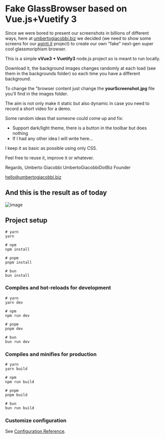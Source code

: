 # Fake GlassBrowser based on Vue.js+Vuetify 3
Since we were bored to present our screenshots in billions of different ways, here at [umbertogiacobbi.biz](https://umbertogiacobbi.biz) we decided (we need to show some screens for our [aginti.it](https://aginti.it) project) to create our own "fake" next-gen super cool glassmoriphism browser.

This is a simple **vVue3 + Vuetify3** node.js project so is meant to run locally.

Download it, the background images changes randomly at each load (see them in the backgrounds folder) so each time you have a different background.

To change the "browser content just change the **yourScreenshot.jpg** file you'll find in the images folder.

The aim is not only make it static but also dynamic in case you need to record a short video for a demo.

Some random ideas that someone could come up and fix:

 - Support dark/light theme, there is a button in the toolbar but does nothing
 - If I had any other idea I will write here...

I keep it as basic as possible using only CSS.

Feel free to reuse it, improve it or whatever.

Regards, Umberto Giacobbi
UmbertoGiacobbiDotBiz Founder

hello@umbertogiacobbi.biz

## And this is the result as of today
![image](https://github.com/umbertotechnopreneur/glassBrowser/assets/12001165/0e781b83-42ec-4c03-8b62-c9428998c37d)


## Project setup

```
# yarn
yarn

# npm
npm install

# pnpm
pnpm install

# bun
bun install
```

### Compiles and hot-reloads for development

```
# yarn
yarn dev

# npm
npm run dev

# pnpm
pnpm dev

# bun
bun run dev
```

### Compiles and minifies for production

```
# yarn
yarn build

# npm
npm run build

# pnpm
pnpm build

# bun
bun run build
```

### Customize configuration

See [Configuration Reference](https://vitejs.dev/config/).
